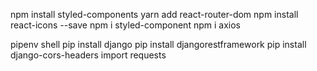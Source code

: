 npm install styled-components
yarn add react-router-dom
npm install react-icons --save
 npm i styled-component
 npm i axios
 <!-- npm install react-router-dom axios qs -->


 pipenv shell
 pip install django
 pip install djangorestframework
 pip install django-cors-headers
 import requests
